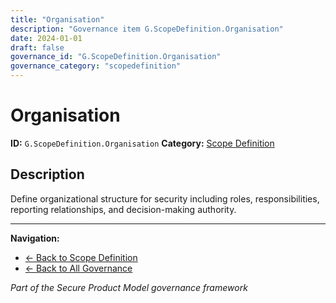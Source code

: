 ```yaml
---
title: "Organisation"
description: "Governance item G.ScopeDefinition.Organisation"
date: 2024-01-01
draft: false
governance_id: "G.ScopeDefinition.Organisation"
governance_category: "scopedefinition"
---
```


# Organisation

**ID:** `G.ScopeDefinition.Organisation`
**Category:** [Scope Definition](../)

## Description

Define organizational structure for security including roles, responsibilities, reporting relationships, and decision-making authority.


---

**Navigation:**
- [← Back to Scope Definition](../)
- [← Back to All Governance](/governance/)

*Part of the Secure Product Model governance framework*
